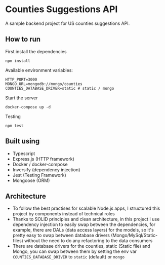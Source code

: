 # Counties Suggestions API

A sample backend project for US counties suggestions API. 

## How to run
First install the dependencies
```
npm install
```

Available environment variables:
```dotenv
HTTP_PORT=3000
MONGO_URL=mongodb://mongo/counties
COUNTIES_DATABASE_DRIVER=static # static / mongo
```

Start the server
```
docker-compose up -d
```


Testing
```
npm test
```

## Built using
- Typescript
- Express.js (HTTP framework)
- Docker / docker-compose
- Inversify (dependency injection)
- Jest (Testing Framework)
- Mongoose (ORM)

## Architecture
- To follow the best practises for scalable Node.js apps, I structured this project by components instead of technical roles
- Thanks to SOLID principles and clean architecture, in this project I use dependency injection to easily swap between the dependencies, for example, there are DALs (data access layers) for the models, so it's pretty easy to swap between database drivers (Mongo/MySql/Static-files) without the need to do any refactoring to the data consumers   
- There are database drivers for the counties, static (Static file) and Mongo, you can swap between them by setting the env var `COUNTIES_DATABASE_DRIVER` to `static` (default) or `mongo`   






